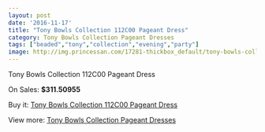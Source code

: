 ```yaml
---
layout: post
date: '2016-11-17'
title: "Tony Bowls Collection 112C00 Pageant Dress"
category: Tony Bowls Collection Pageant Dresses
tags: ["beaded","tony","collection","evening","party"]
image: http://img.princessan.com/17281-thickbox_default/tony-bowls-collection-112c00-pageant-dress.jpg
---
```

Tony Bowls Collection 112C00 Pageant Dress

On Sales: **$311.50955**
<a href="https://www.princessan.com/en/tony-bowls-collection-pageant-dresses/8153-tony-bowls-collection-112c00-pageant-dress.html"><amp-img layout="responsive" width="600" height="600" src="//img.princessan.com/17281-thickbox_default/tony-bowls-collection-112c00-pageant-dress.jpg" alt="Tony Bowls Collection 112C00 Pageant Dress 0" /></a>
<a href="https://www.princessan.com/en/tony-bowls-collection-pageant-dresses/8153-tony-bowls-collection-112c00-pageant-dress.html"><amp-img layout="responsive" width="600" height="600" src="//img.princessan.com/17282-thickbox_default/tony-bowls-collection-112c00-pageant-dress.jpg" alt="Tony Bowls Collection 112C00 Pageant Dress 1" /></a>
<a href="https://www.princessan.com/en/tony-bowls-collection-pageant-dresses/8153-tony-bowls-collection-112c00-pageant-dress.html"><amp-img layout="responsive" width="600" height="600" src="//img.princessan.com/17283-thickbox_default/tony-bowls-collection-112c00-pageant-dress.jpg" alt="Tony Bowls Collection 112C00 Pageant Dress 2" /></a>
<a href="https://www.princessan.com/en/tony-bowls-collection-pageant-dresses/8153-tony-bowls-collection-112c00-pageant-dress.html"><amp-img layout="responsive" width="600" height="600" src="//img.princessan.com/17284-thickbox_default/tony-bowls-collection-112c00-pageant-dress.jpg" alt="Tony Bowls Collection 112C00 Pageant Dress 3" /></a>

Buy it: [Tony Bowls Collection 112C00 Pageant Dress](https://www.princessan.com/en/tony-bowls-collection-pageant-dresses/8153-tony-bowls-collection-112c00-pageant-dress.html "Tony Bowls Collection 112C00 Pageant Dress")

View more: [Tony Bowls Collection Pageant Dresses](https://www.princessan.com/en/66-tony-bowls-collection-pageant-dresses "Tony Bowls Collection Pageant Dresses")